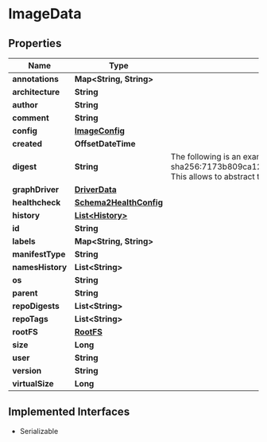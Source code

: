 

# ImageData


## Properties

| Name | Type | Description | Notes |
|------------ | ------------- | ------------- | -------------|
|**annotations** | **Map&lt;String, String&gt;** |  |  [optional] |
|**architecture** | **String** |  |  [optional] |
|**author** | **String** |  |  [optional] |
|**comment** | **String** |  |  [optional] |
|**config** | [**ImageConfig**](ImageConfig.md) |  |  [optional] |
|**created** | **OffsetDateTime** |  |  [optional] |
|**digest** | **String** | The following is an example of the contents of Digest types:  sha256:7173b809ca12ec5dee4506cd86be934c4596dd234ee82c0662eac04a8c2c71dc  This allows to abstract the digest behind this type and work only in those terms. |  [optional] |
|**graphDriver** | [**DriverData**](DriverData.md) |  |  [optional] |
|**healthcheck** | [**Schema2HealthConfig**](Schema2HealthConfig.md) |  |  [optional] |
|**history** | [**List&lt;History&gt;**](History.md) |  |  [optional] |
|**id** | **String** |  |  [optional] |
|**labels** | **Map&lt;String, String&gt;** |  |  [optional] |
|**manifestType** | **String** |  |  [optional] |
|**namesHistory** | **List&lt;String&gt;** |  |  [optional] |
|**os** | **String** |  |  [optional] |
|**parent** | **String** |  |  [optional] |
|**repoDigests** | **List&lt;String&gt;** |  |  [optional] |
|**repoTags** | **List&lt;String&gt;** |  |  [optional] |
|**rootFS** | [**RootFS**](RootFS.md) |  |  [optional] |
|**size** | **Long** |  |  [optional] |
|**user** | **String** |  |  [optional] |
|**version** | **String** |  |  [optional] |
|**virtualSize** | **Long** |  |  [optional] |


## Implemented Interfaces

* Serializable


